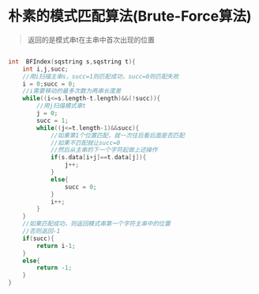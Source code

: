 朴素的模式匹配算法(Brute-Force算法)
=======================================
 > 返回的是模式串t在主串中首次出现的位置 

```C

int  BFIndex(sqstring s,sqstring t){
	int i,j,succ;
	//用i扫描主串s，succ=1则匹配成功，succ=0则匹配失败 
	i = 0;succ = 0;
	//i需要移动的最多次数为两串长度差
	while((i<=s.length-t.length)&&(!succ)){
		//用j扫描模式串t
		j = 0; 
		succ = 1;
		while((j<=t.length-1)&&succ){
			//如果第1个位置匹配，就一次往后看后面是否匹配
			//如果不匹配就让succ=0
			//然后从主串的下一个字符起做上述操作 
			if(s.data[i+j]==t.data[j]){
				j++;
			}
			else{
				succ = 0;
			}
			i++;
		}
	}
	//如果匹配成功，则返回模式串第一个字符主串中的位置 
	//否则返回-1 
	if(succ){
		return i-1;
	}
	else{
		return -1;
	}
}

```
